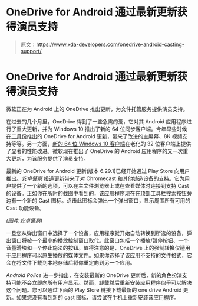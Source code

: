 # OneDrive for Android 通过最新更新获得演员支持

> 原文：<https://www.xda-developers.com/onedrive-android-casting-support/>

# OneDrive for Android 通过最新更新获得演员支持

微软正在为 Android 上的 OneDrive 推出更新，为文件托管服务提供演员支持。

在过去的几个月里，OneDrive 得到了一些急需的爱，它对其 Android 应用程序进行了重大更新，并为 Windows 10 推出了新的 64 位同步客户端。今年早些时候[在二月份](https://www.xda-developers.com/microsoft-onedrive-android-home-screen-revamp/)推出的 OneDrive for Android 更新，带来了改进的主屏幕、8K 视频支持等等。另一方面，[新的 64 位 Windows 10 客户端](https://www.xda-developers.com/microsoft-finally-releases-64-bit-onedrive-sync-client-windows-10/)在老化的 32 位客户端上提供了显著的性能改进。微软现在推出了 OneDrive 的 Android 应用程序的又一次重大更新，为该服务提供了演员支持。

最新的 OneDrive for Android 更新(版本 6.29.1)已经开始通过 Play Store 向用户推出。*安卓警察* [报道](https://www.androidpolice.com/2021/05/09/onedrive-is-getting-long-overdue-casting-support/)更新带来了对 Chromecast 和其他铸造设备的支持。它为用户提供了一个新的选项，可以在主文件浏览器上或在查看媒体时连接到支持 Cast 的设备。正如你在所附的截图中看到的，该应用程序现在在顶部工具栏搜索按钮旁边有一个新的 Cast 图标。点击此图标会弹出一个弹出窗口，显示周围所有可用的 Cast 功能设备。

*(图片:安卓警察)*

一旦您从弹出窗口中选择了一个设备，应用程序就开始自动转换到所选的设备，弹出窗口将被一个最小的播放控制窗口取代。此窗口包括一个播放/暂停按钮、一个音量滑块和一个停止施法的按钮。值得注意的是，OneDrive 上的强制转换仅适用于应用程序可以原生播放的媒体文件。如果你选择了该应用不支持的文件格式，它会在将文件下载到本地存储后将你重定向到另一个应用。

*Android Police* 进一步指出，在安装最新的 OneDrive 更新后，新的角色扮演支持可能不会立即向所有用户显示。然而，卸载然后重新安装应用程序似乎可以解决这个问题。您可以通过下面的 Play Store 链接下载最新的 one drive Android 更新。如果您没有看到新的 cast 图标，请尝试在手机上重新安装该应用程序。